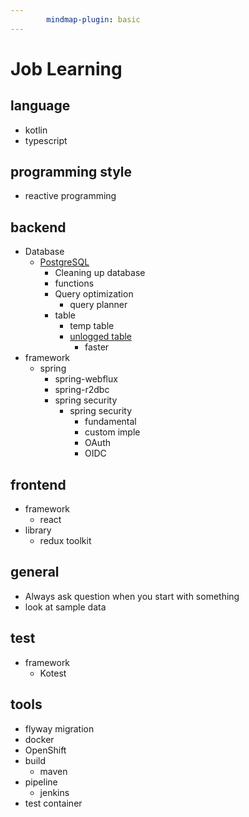 ```yaml
---
		mindmap-plugin: basic
---
```


# Job Learning

## language
- kotlin
- typescript

## programming style
- reactive programming

## backend
- Database
   - [PostgreSQL](./postgresql.md)
      - Cleaning up database
      - functions
      - Query optimization
         - query planner
      - table
         - temp table
         - [unlogged table](https://www.compose.com/articles/faster-performance-with-unlogged-tables-in-postgresql/)
            - faster
- framework
   - spring
      - spring-webflux
      - spring-r2dbc
      - spring security
         - spring security
            - fundamental
            - custom imple
            - OAuth
            - OIDC

## frontend
- framework
   - react
- library
   - redux toolkit

## general
- Always ask question when you start  with something
- look at sample data

## test
- framework
   - Kotest

## tools
- flyway migration
- docker
- OpenShift
- build
   - maven
- pipeline
   - jenkins
- test container